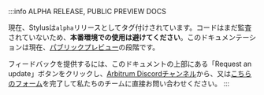 :::info ALPHA RELEASE, PUBLIC PREVIEW DOCS

現在、Stylusは`alpha`リリースとしてタグ付けされています。コードはまだ監査されていないため、**本番環境での使用は避けてください**。このドキュメンテーションは現在、[パブリックプレビュー](/stylus/concepts/public-preview-expectations)の段階です。

フィードバックを提供するには、このドキュメントの上部にある「Request an update」ボタンをクリックし、[Arbitrum Discordチャンネル](https://discord.gg/arbitrum)から、又は[こちらのフォーム](http://bit.ly/3yy6EUK)を完了して私たちのチームに直接お問い合わせください。
:::